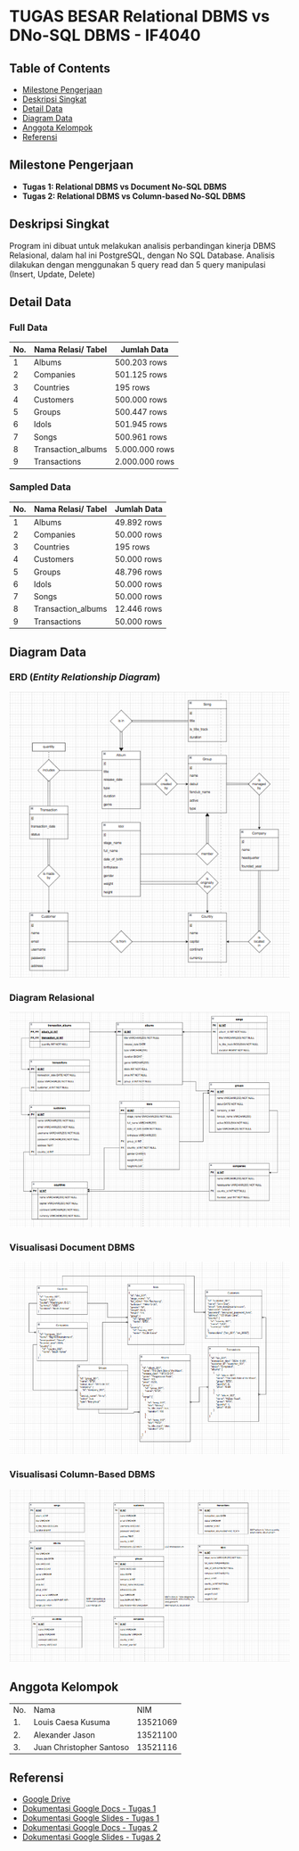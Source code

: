 # TUGAS BESAR Relational DBMS vs DNo-SQL DBMS - IF4040

## Table of Contents
* [Milestone Pengerjaan](#milestone-pengerjaan)
* [Deskripsi Singkat](#deskripsi-singkat)
* [Detail Data](#detail-data)
* [Diagram Data](#diagram-data)
* [Anggota Kelompok](#anggota-kelompok)
* [Referensi](#referensi)

## Milestone Pengerjaan
* **Tugas 1: Relational DBMS vs Document No-SQL DBMS**
* **Tugas 2: Relational DBMS vs Column-based No-SQL DBMS**

## Deskripsi Singkat 
Program ini dibuat untuk melakukan analisis perbandingan kinerja DBMS Relasional, dalam hal ini PostgreSQL, dengan No SQL Database. Analisis dilakukan dengan menggunakan 5 query read dan 5 query manipulasi (Insert, Update, Delete)

## Detail Data

### Full Data
| No. | Nama Relasi/ Tabel |Jumlah Data |
|-----|--------------------|------------|
| 1 | Albums | 500.203 rows | 
| 2 | Companies | 501.125 rows |
| 3 | Countries | 195 rows | 
| 4 | Customers | 500.000 rows | 
| 5 | Groups | 500.447 rows | 
| 6 | Idols | 501.945 rows | 
| 7 | Songs | 500.961 rows | 
| 8 | Transaction_albums | 5.000.000 rows |
| 9 | Transactions | 2.000.000 rows |

### Sampled Data
| No. | Nama Relasi/ Tabel |Jumlah Data |
|-----|--------------------|------------|
| 1 | Albums | 49.892 rows | 
| 2 | Companies | 50.000 rows |
| 3 | Countries | 195 rows | 
| 4 | Customers | 50.000 rows | 
| 5 | Groups | 48.796 rows | 
| 6 | Idols | 50.000 rows | 
| 7 | Songs | 50.000 rows | 
| 8 | Transaction_albums | 12.446 rows |
| 9 | Transactions | 50.000 rows |

## Diagram Data

### ERD (*Entity Relationship Diagram*)
![ERD](assets/erd.png)

### Diagram Relasional
![Relational Diagram](assets/relational.png)

### Visualisasi Document DBMS
![Document DBMS Visualization](assets/document.png)

### Visualisasi Column-Based DBMS 
![Column-Based DBMS Visualization](assets/column-based.png)

## Anggota Kelompok
<table>
    <tr>
        <td>No.</td>
        <td>Nama</td>
        <td>NIM</td>
    </tr>
    <tr>
        <td>1.</td>
        <td>Louis Caesa Kusuma</td>
        <td>13521069</td>
    </tr>
    <tr>
        <td>2.</td>
        <td>Alexander Jason</td>
        <td>13521100</td>
    </tr>
    <tr>
        <td>3.</td>
        <td>Juan Christopher Santoso</td>
        <td>13521116</td>
    </tr>
</table>

## Referensi
* [Google Drive](https://drive.google.com/drive/u/0/folders/1sHOpGPVtIi7grO8wdq9m345S4rVI66i-)
* [Dokumentasi Google Docs - Tugas 1](https://docs.google.com/document/d/1XbbRzJC3lsLeF3C5nAoOXkIe-h2oPwyoNWRdtbm43us/edit?tab=t.0)
* [Dokumentasi Google Slides - Tugas 1](https://docs.google.com/presentation/d/1m3-1Wq5wlQHsEwnU6MK63e94_mIaHdBp744wXB1g90U/edit#slide=id.gd206afaa83_0_0)
* [Dokumentasi Google Docs - Tugas 2](https://docs.google.com/document/d/1WQQjjf_0xcKQbbzVs3hRO1secPBNqwMJqXlMmgwZ1YQ/edit?tab=t.0)
* [Dokumentasi Google Slides - Tugas 2](https://docs.google.com/presentation/d/1gJfj0eoN3zyVl5pNsr8LSdivDjTMWnpyIG6-f4AmHzA/edit#slide=id.gd206afaa83_0_0)